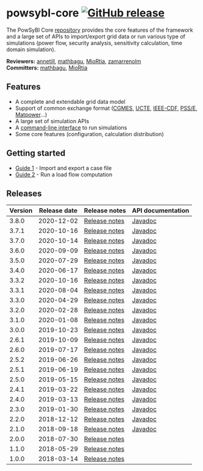 # powsybl-core [![GitHub release](https://img.shields.io/github/release/powsybl/powsybl-core.svg)](https://github.com/powsybl/powsybl-core/releases/)
The PowSyBl Core [repository](https://github.com/powsybl/powsybl-core) provides the core features of the framework and a large set of APIs to import/export grid data or run various type of simulations (power flow, security analysis, sensitivity calculation, time domain simulation).

**Reviewers:** [annetill](https://github.com/annetill), [mathbagu](https://github.com/mathbagu), [MioRtia](https://github.com/MioRtia), [zamarrenolm](https://github.com/zamarrenolm)  
**Committers:** [mathbagu](https://github.com/mathbagu), [MioRtia](https://github.com/MioRtia) 

## Features

- A complete and extendable grid data model
- Support of common exchange format ([CGMES](../../grid/formats/cim-cgmes.md), [UCTE](../../grid/formats/ucte-def.md), [IEEE-CDF](../../grid/formats/ieee-cdf.md), [PSS/E](../../grid/formats/psse.md), [Matpower](../../grid/formats/matpower.md)...)
- A large set of simulation APIs
- A [command-line interface](../../user/itools) to run simulations
- Some core features (configuration, calculation distribution)

## Getting started

- [Guide 1]() - Import and export a case file
- [Guide 2]() - Run a load flow computation

## Releases

| Version | Release date | Release notes | API documentation |
| ------- | ------------ | ------------- | ----------------- |
| 3.8.0 | 2020-12-02 | [Release notes](https://github.com/powsybl/powsybl-core/releases/tag/v3.8.0) | [Javadoc](https://javadoc.io/doc/com.powsybl/powsybl-core/3.8.0/index.html) |
| 3.7.1 | 2020-10-16 | [Release notes](https://github.com/powsybl/powsybl-core/releases/tag/v3.7.1) | [Javadoc](https://javadoc.io/doc/com.powsybl/powsybl-core/3.7.1/index.html) |
| 3.7.0 | 2020-10-14 | [Release notes](https://github.com/powsybl/powsybl-core/releases/tag/v3.7.0) | [Javadoc](https://javadoc.io/doc/com.powsybl/powsybl-core/3.7.0/index.html) |
| 3.6.0 | 2020-09-09 | [Release notes](https://github.com/powsybl/powsybl-core/releases/tag/v3.6.0) | [Javadoc](https://javadoc.io/doc/com.powsybl/powsybl-core/3.6.0/index.html) |
| 3.5.0 | 2020-07-29 | [Release notes](https://github.com/powsybl/powsybl-core/releases/tag/v3.5.0) | [Javadoc](https://javadoc.io/doc/com.powsybl/powsybl-core/3.5.0/index.html) |
| 3.4.0 | 2020-06-17 | [Release notes](https://github.com/powsybl/powsybl-core/releases/tag/v3.4.0) | [Javadoc](https://javadoc.io/doc/com.powsybl/powsybl-core/3.4.0/index.html) |
| 3.3.2 | 2020-10-16 | [Release notes](https://github.com/powsybl/powsybl-core/releases/tag/v3.3.2) | [Javadoc](https://javadoc.io/doc/com.powsybl/powsybl-core/3.3.2/index.html) |
| 3.3.1 | 2020-08-04 | [Release notes](https://github.com/powsybl/powsybl-core/releases/tag/v3.3.1) | [Javadoc](https://javadoc.io/doc/com.powsybl/powsybl-core/3.3.1/index.html) |
| 3.3.0 | 2020-04-29 | [Release notes](https://github.com/powsybl/powsybl-core/releases/tag/v3.3.0) | [Javadoc](https://javadoc.io/doc/com.powsybl/powsybl-core/3.3.0/index.html) |
| 3.2.0 | 2020-02-28 | [Release notes](https://github.com/powsybl/powsybl-core/releases/tag/v3.2.0) | [Javadoc](https://javadoc.io/doc/com.powsybl/powsybl-core/3.2.0/index.html) |
| 3.1.0 | 2020-01-08 | [Release notes](https://github.com/powsybl/powsybl-core/releases/tag/v3.1.0) | [Javadoc](https://javadoc.io/doc/com.powsybl/powsybl-core/3.1.0/index.html) |
| 3.0.0 | 2019-10-23 | [Release notes](https://github.com/powsybl/powsybl-core/releases/tag/v3.0.0) | [Javadoc](https://javadoc.io/doc/com.powsybl/powsybl-core/3.0.0/index.html) |
| 2.6.1 | 2019-10-09 | [Release notes](https://github.com/powsybl/powsybl-core/releases/tag/v2.6.1) | [Javadoc](https://javadoc.io/doc/com.powsybl/powsybl-core/2.6.1/index.html) |
| 2.6.0 | 2019-07-17 | [Release notes](https://github.com/powsybl/powsybl-core/releases/tag/v2.6.0) | [Javadoc](https://javadoc.io/doc/com.powsybl/powsybl-core/2.6.0/index.html) |
| 2.5.2 | 2019-06-26 | [Release notes](https://github.com/powsybl/powsybl-core/releases/tag/v2.5.2) | [Javadoc](https://javadoc.io/doc/com.powsybl/powsybl-core/2.5.2/index.html) |
| 2.5.1 | 2019-06-19 | [Release notes](https://github.com/powsybl/powsybl-core/releases/tag/v2.5.1) | [Javadoc](https://javadoc.io/doc/com.powsybl/powsybl-core/2.5.1/index.html) |
| 2.5.0 | 2019-05-15 | [Release notes](https://github.com/powsybl/powsybl-core/releases/tag/v2.5.0) | [Javadoc](https://javadoc.io/doc/com.powsybl/powsybl-core/2.5.0/index.html) |
| 2.4.1 | 2019-03-22 | [Release notes](https://github.com/powsybl/powsybl-core/releases/tag/v2.4.1) | [Javadoc](https://javadoc.io/doc/com.powsybl/powsybl-core/2.4.1/index.html) |
| 2.4.0 | 2019-03-13 | [Release notes](https://github.com/powsybl/powsybl-core/releases/tag/v2.4.0) | [Javadoc](https://javadoc.io/doc/com.powsybl/powsybl-core/2.4.0/index.html) |
| 2.3.0 | 2019-01-30 | [Release notes](https://github.com/powsybl/powsybl-core/releases/tag/v2.3.0) | [Javadoc](https://javadoc.io/doc/com.powsybl/powsybl-core/2.3.0/index.html) |
| 2.2.0 | 2018-12-12 | [Release notes](https://github.com/powsybl/powsybl-core/releases/tag/v2.2.0) | [Javadoc](https://javadoc.io/doc/com.powsybl/powsybl-core/2.2.0/index.html) |
| 2.1.0 | 2018-09-18 | [Release notes](https://github.com/powsybl/powsybl-core/releases/tag/v2.1.0) | [Javadoc](https://javadoc.io/doc/com.powsybl/powsybl-core/2.1.0/index.html) |
| 2.0.0 | 2018-07-30 | [Release notes](https://github.com/powsybl/powsybl-core/releases/tag/v2.0.0) | |
| 1.1.0 | 2018-05-29 | [Release notes](https://github.com/powsybl/powsybl-core/releases/tag/v1.1.0) | |
| 1.0.0 | 2018-03-14 | [Release notes](https://github.com/powsybl/powsybl-core/releases/tag/v1.0.0) | |
